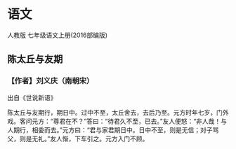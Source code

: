 # 语文

人教版
七年级语文上册(2016部编版)

## 陈太丘与友期

### 【作者】刘义庆（南朝宋）

出自《世说新语》

陈太丘与友期行，期日中。过中不至，太丘舍去，去后乃至。元方时年七岁，门外戏。客问元方：“尊君在不？”答曰：“待君久不至，已去。”友人便怒：“非人哉！与人期行，相委而去。”元方曰：“君与家君期日中。日中不至，则是无信；对子骂父，则是无礼。”友人惭，下车引之。元方入门不顾。